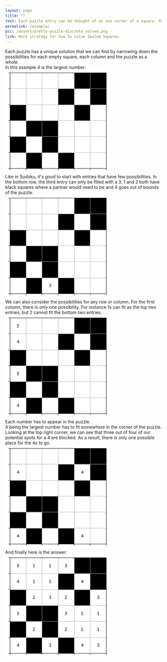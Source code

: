```yaml
---
layout: page
title: ""
text: Each puzzle entry can be thought of as one corner of a square. Puzzles are generated by trying to pack as many entries into a grid as possible.
permalink: /example/
pic: /assets/pretty-puzzle-discrete_solved.png
link: More strategy for how to solve Skolem Squares.
---
```


<div class="page-wrap">
Each puzzle has a unique solution that we can find by narrowing down the possibilities for each empty square, each column and the puzzle as a whole.<br>
In this example 4 is the largest number: <br>

</div>
<div class="page-wrap">

<img class="example_img" src="/assets/example-page/4-6-6.png">
</div>

<div class="page-wrap">
Like in Sudoku, it's good to start with entries that have few possibilities.
In the bottom row, the third entry can only be filled with a 3.
1 and 2 both have black squares where a partner would need to be and 4 goes out of bounds of the puzzle.<br>
</div>
<div class="page-wrap">


<img class="example_img" src="/assets/example-page/4-6-6-example1.png">
</div>

<div class="page-wrap">
We can also consider the possibilities for any row or column.
For the first column, there is only one possibility.
For instance 1s can fit as the top two entries, but 2 cannot fit the bottom two entries.<br>
</div>
<div class="page-wrap">


<img class="example_img" src="/assets/example-page/4-6-6-example2.png">
</div>

<div class="page-wrap">
Each number has to appear in the puzzle. <br>
4 being the largest number has to fit somewhere in the corner of the puzzle.
Looking at the top right corner, we can see that three out of four of our potential spots for a 4 are blocked.
As a result, there is only one possible place for the 4s to go.<br>
</div>
<div class="page-wrap">


<img class="example_img" src="/assets/example-page/4-6-6-example3.png">
</div>

<div class="page-wrap">
And finally here is the answer: <br>
</div>
<div class="page-wrap">


<img class="example_img" src="/assets/example-page/4-6-6-solved.png">
</div>
